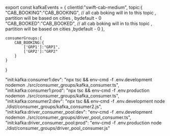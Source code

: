 export const kafkaEvents = {
    clientId:"swift-cab-medium",
    topic:{
        "CAB_BOOKING":"CAB_BOOKING", // all cab boking will in to this  topic , partition will be based on cities , bydefault - 0 
        "CAB_BOOKED":"CAB_BOOKED", // all cab boking will in to this  topic ,   partition will be based on cities ,bydefault - 0 
    },

    consumerGroups:{
        CAB_BOOKING:{
            ['GRP1']:"GRP1",
            ['GRP2']:"GRP2"
        }
    }
}






 "init:kafka:consumer1:dev": "npx tsc && env-cmd  -f .env.development nodemon ./src/consumer_groups/kafka_consumer.ts",
    "init:kafka:consumer1:prod": "npx tsc && env-cmd  -f .env.production nodemon ./src/consumer_groups/kafka_consumer.ts",
    "init:kafka:consumer2:dev": "npx tsc && env-cmd  -f .env.development node ./dist/consumer_groups/kafka_consumer2.js",
    "init:kafka:driver_consumer_pool:dev": "env-cmd  -f .env.development nodemon ./src/consumer_groups/driver_pool_consumer.ts",
    "init:kafka:driver_consumer_pool:prod": "env-cmd  -f .env.production node ./dist/consumer_groups/driver_pool_consumer.js" 


    